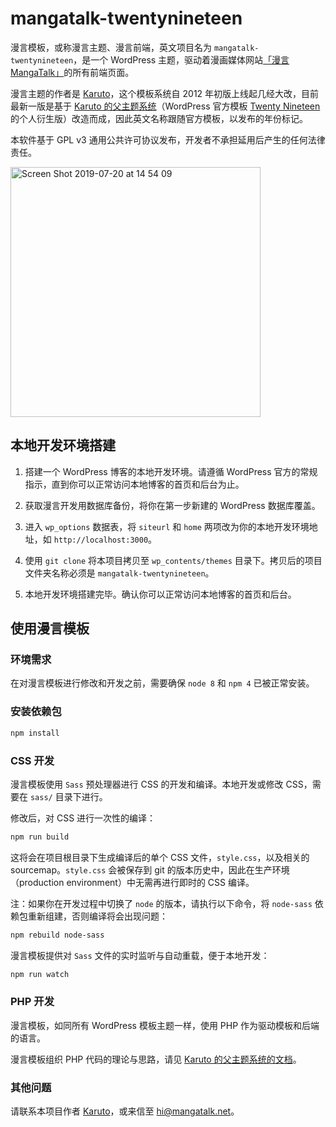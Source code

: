 # mangatalk-twentynineteen


漫言模板，或称漫言主题、漫言前端，英文项目名为 `mangatalk-twentynineteen`，是一个 WordPress 主题，驱动着漫画媒体网站[「漫言 MangaTalk」](http://mangatalk.net)的所有前端页面。

漫言主题的作者是 [Karuto](httsp://github.com/karuto)，这个模板系统自 2012 年初版上线起几经大改，目前最新一版是基于 [Karuto 的父主题系统](https://github.com/karuto/karuto-starter-theme)（WordPress 官方模板 [Twenty Nineteen](https://wordpress.com/theme/twentynineteen) 的个人衍生版）改造而成，因此英文名称跟随官方模板，以发布的年份标记。

本软件基于 GPL v3 通用公共许可协议发布，开发者不承担延用后产生的任何法律责任。


<img width="400" alt="Screen Shot 2019-07-20 at 14 54 09" src="https://user-images.githubusercontent.com/1095291/61584548-7140d480-aafe-11e9-9cc3-d8458b3624ad.png">

## 本地开发环境搭建

1. 搭建一个 WordPress 博客的本地开发环境。请遵循 WordPress 官方的常规指示，直到你可以正常访问本地博客的首页和后台为止。

2. 获取漫言开发用数据库备份，将你在第一步新建的 WordPress 数据库覆盖。

3. 进入 `wp_options` 数据表，将 `siteurl` 和 `home` 两项改为你的本地开发环境地址，如 `http://localhost:3000`。

4. 使用 `git clone` 将本项目拷贝至 `wp_contents/themes` 目录下。拷贝后的项目文件夹名称必须是 `mangatalk-twentynineteen`。

5. 本地开发环境搭建完毕。确认你可以正常访问本地博客的首页和后台。

## 使用漫言模板

### 环境需求

在对漫言模板进行修改和开发之前，需要确保 `node 8` 和 `npm 4` 已被正常安装。

### 安装依赖包

```bash
npm install
```

### CSS 开发

漫言模板使用 `Sass` 预处理器进行 CSS 的开发和编译。本地开发或修改 CSS，需要在 `sass/` 目录下进行。

修改后，对 CSS 进行一次性的编译：
```bash
npm run build
```

这将会在项目根目录下生成编译后的单个 CSS 文件，`style.css`，以及相关的 sourcemap。`style.css` 会被保存到 git 的版本历史中，因此在生产环境（production environment）中无需再进行即时的 CSS 编译。

注：如果你在开发过程中切换了 `node` 的版本，请执行以下命令，将 `node-sass` 依赖包重新组建，否则编译将会出现问题：
```bash
npm rebuild node-sass
```

漫言模板提供对 `Sass` 文件的实时监听与自动重载，便于本地开发：
```bash
npm run watch
```

### PHP 开发

漫言模板，如同所有 WordPress 模板主题一样，使用 PHP 作为驱动模板和后端的语言。

漫言模板组织 PHP 代码的理论与思路，请见 [Karuto 的父主题系统的文档](https://github.com/karuto/karuto-starter-theme/blob/master/README.md)。

### 其他问题

请联系本项目作者 [Karuto](httsp://github.com/karuto)，或来信至 hi@mangatalk.net。
